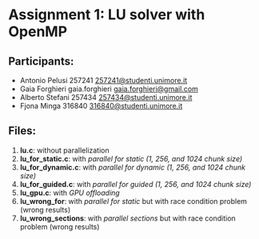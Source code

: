 # Assignment 1: LU solver with OpenMP
## Participants:
- Antonio Pelusi 257241 257241@studenti.unimore.it
- Gaia Forghieri gaia.forghieri gaia.forghieri@gmail.com
- Alberto Stefani 257434 257434@studenti.unimore.it
- Fjona Minga 316840 316840@studenti.unimore.it

## Files:
1. **lu.c**: without parallelization
2. **lu_for_static.c**: with *parallel for static (1, 256, and 1024 chunk size)*
3. **lu_for_dynamic.c**: with *parallel for dynamic (1, 256, and 1024 chunk size)*
4. **lu_for_guided.c**: with *parallel for guided (1, 256, and 1024 chunk size)*
5. **lu_gpu.c**: with *GPU offloading*
6. **lu_wrong_for**: with *parallel for static* but with race condition problem (wrong results)
7. **lu_wrong_sections**: with *parallel sections* but with race condition problem (wrong results)
